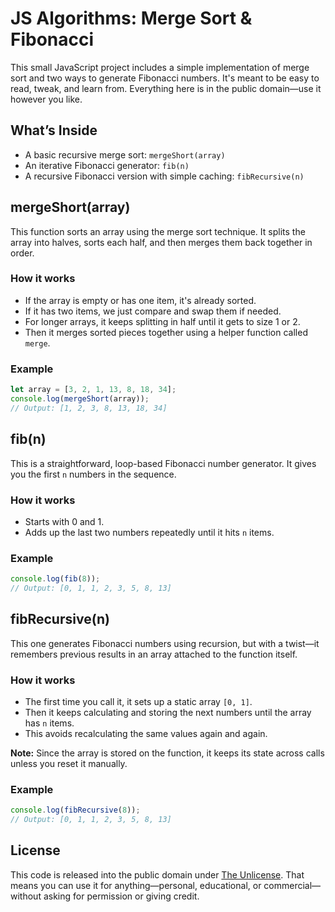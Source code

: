 # JS Algorithms: Merge Sort & Fibonacci

This small JavaScript project includes a simple implementation of merge sort and two ways to generate Fibonacci numbers. It's meant to be easy to read, tweak, and learn from. Everything here is in the public domain—use it however you like.

## What’s Inside

- A basic recursive merge sort: `mergeShort(array)`
- An iterative Fibonacci generator: `fib(n)`
- A recursive Fibonacci version with simple caching: `fibRecursive(n)`

## mergeShort(array)

This function sorts an array using the merge sort technique. It splits the array into halves, sorts each half, and then merges them back together in order.

### How it works

- If the array is empty or has one item, it's already sorted.
- If it has two items, we just compare and swap them if needed.
- For longer arrays, it keeps splitting in half until it gets to size 1 or 2.
- Then it merges sorted pieces together using a helper function called `merge`.

### Example

```js
let array = [3, 2, 1, 13, 8, 18, 34];
console.log(mergeShort(array));
// Output: [1, 2, 3, 8, 13, 18, 34]
```

## fib(n)

This is a straightforward, loop-based Fibonacci number generator. It gives you the first `n` numbers in the sequence.

### How it works

- Starts with 0 and 1.
- Adds up the last two numbers repeatedly until it hits `n` items.

### Example

```js
console.log(fib(8));
// Output: [0, 1, 1, 2, 3, 5, 8, 13]
```

## fibRecursive(n)

This one generates Fibonacci numbers using recursion, but with a twist—it remembers previous results in an array attached to the function itself.

### How it works

- The first time you call it, it sets up a static array `[0, 1]`.
- Then it keeps calculating and storing the next numbers until the array has `n` items.
- This avoids recalculating the same values again and again.

**Note:** Since the array is stored on the function, it keeps its state across calls unless you reset it manually.

### Example

```js
console.log(fibRecursive(8));
// Output: [0, 1, 1, 2, 3, 5, 8, 13]
```

## License

This code is released into the public domain under [The Unlicense](https://unlicense.org). That means you can use it for anything—personal, educational, or commercial—without asking for permission or giving credit.

